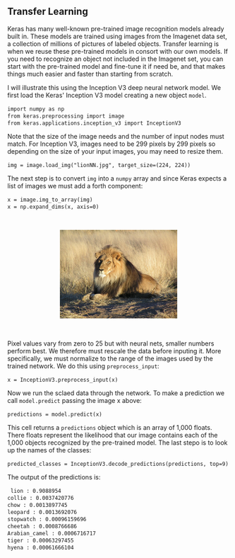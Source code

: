 ## Transfer Learning 


Keras has many well-known pre-trained image recognition models already built in. These models are trained using images from the Imagenet data set, a collection of millions of pictures of labeled objects. Transfer learning is when we reuse these pre-trained models in consort with our own models. If you need to recognize an object not included in the Imagenet set, you can start with the pre-trained model and fine-tune it if need be, and that makes things much easier and faster than starting from scratch. 

I will illustrate this using the Inception V3 deep neural network model. We first load the Keras' Inception V3 model creating a new object `model`. 
```
import numpy as np
from keras.preprocessing import image
from keras.applications.inception_v3 import InceptionV3
```
Note that the size of the image needs and the number of input nodes must match. For Inception V3, images need to be 299 pixels by 299 pixels so depending on the size of your input images, you may need to resize them.
```
img = image.load_img("lionNN.jpg", target_size=(224, 224))
```
The next step is to convert `img` into a `numpy` array and since Keras expects a list of images we must add a forth component:

```
x = image.img_to_array(img)
x = np.expand_dims(x, axis=0)
```

<br>
<p align="center">
  <img src="images/lionNN.jpg",width="150" height="200">
</p>
<br>

Pixel values vary from zero to 25 but with neural nets, smaller numbers perform best. We therefore must rescale the data before inputing it. More specifically, we must normalize to the range of the images used by the trained network. We do this using `preprocess_input`:
```
x = InceptionV3.preprocess_input(x)
```
Now we run the sclaed data through the network. To make a prediction we call `model.predict` passing the image x above:
```
predictions = model.predict(x)
```
This cell returns a `predictions` object which is an array of 1,000 floats. There floats represent the likelihood that our image contains each of the 1,000 objects recognized by the pre-trained model. The last stepo is to look up the names of the classes:
```
predicted_classes = InceptionV3.decode_predictions(predictions, top=9)
```
The output of the predictions is:
```
 lion : 0.9088954
collie : 0.0037420776
chow : 0.0013897745
leopard : 0.0013692076
stopwatch : 0.00096159696
cheetah : 0.0008766686
Arabian_camel : 0.0006716717
tiger : 0.00063297455
hyena : 0.00061666104
 ```
 
